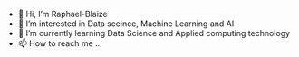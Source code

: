- 👋 Hi, I’m Raphael-Blaize
- 👀 I’m interested in Data sceince, Machine Learning and AI
- 🌱 I’m currently learning Data Science and Applied computing technology
- 📫 How to reach me ...

<!---
Raphael-Blaize/Raphael-Blaize is a ✨ special ✨ repository because its `README.md` (this file) appears on your GitHub profile.
You can click the Preview link to take a look at your changes.
--->
